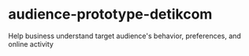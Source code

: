 # audience-prototype-detikcom
Help business understand target audience's behavior, preferences, and online activity
